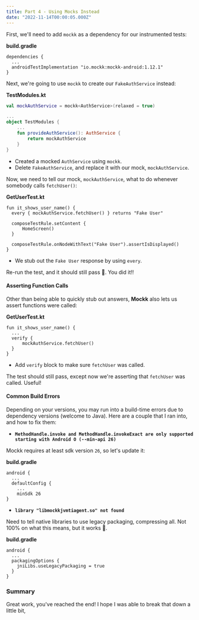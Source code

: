 ```yaml
---
title: Part 4 - Using Mocks Instead
date: "2022-11-14T00:00:05.000Z"
---
```


First, we'll need to add `mockk` as a dependency for our instrumented tests:

**build.gradle**

```
dependencies {
  ...
  androidTestImplementation "io.mockk:mockk-android:1.12.1"
}
```

Next, we're going to use `mockk` to create our `FakeAuthService` instead:

**TestModules.kt**

```kotlin
val mockAuthService = mockk<AuthService>(relaxed = true)

...
object TestModules {
    ...
    fun provideAuthService(): AuthService {
        return mockAuthService
    }
}
```

- Created a mocked `AuthService` using `mockk`.
- Delete `FakeAuthService`, and replace it with our mock, `mockAuthService`.

Now, we need to tell our mock, `mockAuthService`, what to do whenever somebody calls `fetchUser()`:

**GetUserTest.kt**

```
fun it_shows_user_name() {
  every { mockAuthService.fetchUser() } returns "Fake User"

  composeTestRule.setContent {
      HomeScreen()
  }

  composeTestRule.onNodeWithText("Fake User").assertIsDisplayed()
}
```

- We stub out the `Fake User` response by using `every`.

Re-run the test, and it should still pass 🚀. You did it!!

#### Asserting Function Calls

Other than being able to quickly stub out answers, **Mockk** also lets us assert functions were called:

**GetUserTest.kt**
```
fun it_shows_user_name() {
  ...
  verify {
      mockAuthService.fetchUser()
  }
}
```

- Add `verify` block to make sure `fetchUser` was called.

The test should still pass, except now we're asserting that `fetchUser` was called. Useful!


#### Common Build Errors

Depending on your versions, you may run into a build-time errors due to dependency versions (welcome to Java). Here are a couple that I ran into, and how to fix them:

- **`MethodHandle.invoke and MethodHandle.invokeExact are only supported starting with Android O (--min-api 26)`**

Mockk requires at least sdk version `26`, so let's update it:

**build.gradle**

```
android {
  ...
  defaultConfig {
    ...
    minSdk 26
}
```

- **`library "libmockkjvmtiagent.so" not found`**

Need to tell native libraries to use legacy packaging, compressing all. Not 100% on what this means, but it works 🙂.

**build.gradle**

```
android {
  ...
  packagingOptions {
    jniLibs.useLegacyPackaging = true
  }
}
```

### Summary

Great work, you've reached the end! I hope I was able to break that down a little bit,